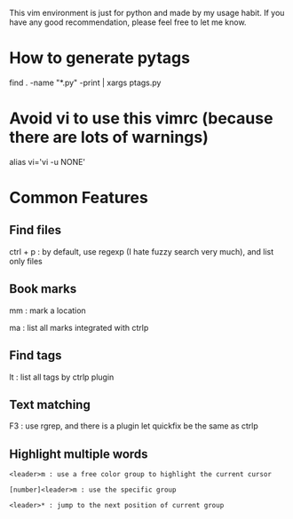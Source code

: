 This vim environment is just for python and made by my usage habit. If you have any good recommendation, please feel free to let me know.

# How to generate pytags
find . -name "*.py" -print | xargs ptags.py

# Avoid vi to use this vimrc (because there are lots of warnings)
alias vi='vi -u NONE'

# Common Features

## Find files
ctrl + p : by default, use regexp (I hate fuzzy search very much), and list only files

## Book marks
mm : mark a location

ma : list all marks integrated with ctrlp

## Find tags
lt : list all tags by ctrlp plugin

## Text matching
F3 : use rgrep, and there is a plugin let quickfix be the same as ctrlp

## Highlight multiple words

```
<leader>m : use a free color group to highlight the current cursor
  
[number]<leader>m : use the specific group
  
<leader>* : jump to the next position of current group
```
